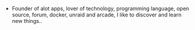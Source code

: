 - Founder of alot apps, lover of technology, programming language, open source, forum, docker, unraid and arcade, I like to discover and learn new things..
  <br>


































































































































































































































































































































































































































































































































































































































































































































































































































































































